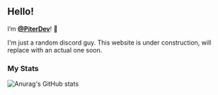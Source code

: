 ## Hello!
I’m [**@PiterDev**](https://github.com/PiterDev)! 👋 

I'm just a random discord guy.
This website is under construction, will replace with an actual one soon.

### My Stats
![Anurag's GitHub stats](https://github-readme-stats.vercel.app/api?username=PiterDev&show_icons=true&theme=gruvbox)

<!---
PewolfP/PewolfP is a ✨ special ✨ repository because its `README.md` (this file) appears on your GitHub profile.
You can click the Preview link to take a look at your changes.
--->
